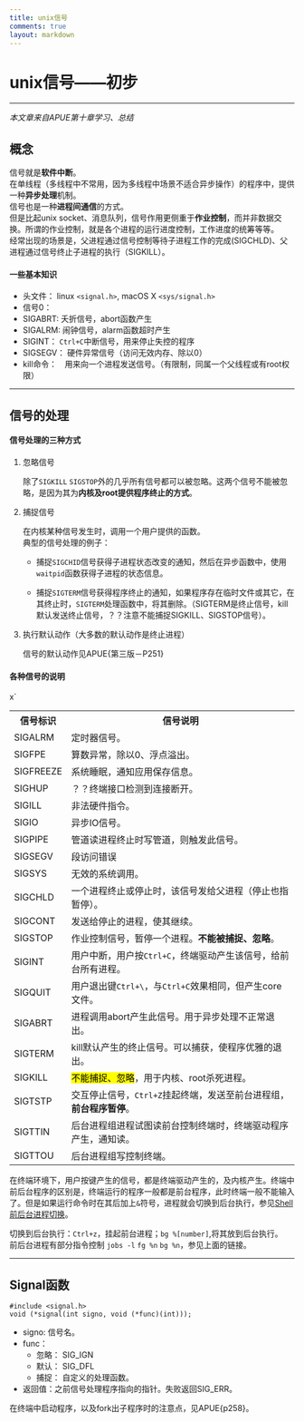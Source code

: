 ```yaml
---
title: unix信号
comments: true
layout: markdown
---
```


unix信号——初步
====================
--------------------
_本文章来自APUE第十章学习、总结_

## 概念
信号就是**软件中断**。  
在单线程（多线程中不常用，因为多线程中场景不适合异步操作）的程序中，提供一种**异步处理**机制。  
信号也是一种**进程间通信**的方式。  
但是比起unix socket、消息队列，信号作用更侧重于**作业控制**，而并非数据交换。所谓的作业控制，就是各个进程的运行进度控制，工作进度的统筹等等。  
经常出现的场景是，父进程通过信号控制等待子进程工作的完成(SIGCHLD)、父进程通过信号终止子进程的执行（SIGKILL）。

#### 一些基本知识

- 头文件： linux `<signal.h>`, macOS X `<sys/signal.h>`
- 信号0：
- SIGABRT: 夭折信号，abort函数产生
- SIGALRM: 闹钟信号，alarm函数超时产生
- SIGINT： `Ctrl+C`中断信号，用来停止失控的程序
- SIGSEGV： 硬件异常信号（访问无效内存、除以0）
- kill命令：　用来向一个进程发送信号。（有限制，同属一个父线程或有root权限）

-------------------

## 信号的处理

#### 信号处理的三种方式
1. 忽略信号

    除了`SIGKILL` `SIGSTOP`外的几乎所有信号都可以被忽略。这两个信号不能被忽略，是因为其为**内核及root提供程序终止的方式**。
2. 捕捉信号

    在内核某种信号发生时，调用一个用户提供的函数。  
    典型的信号处理的例子：

    - 捕捉`SIGCHID`信号获得子进程状态改变的通知，然后在异步函数中，使用`waitpid`函数获得子进程的状态信息。

    - 捕捉`SIGTERM`信号获得程序终止的通知，如果程序存在临时文件或其它，在其终止时，`SIGTERM`处理函数中，将其删除。（SIGTERM是终止信号，kill默认发送终止信号，？？注意不能捕捉SIGKILL、SIGSTOP信号）。　　

3. 执行默认动作（大多数的默认动作是终止进程）

    信号的默认动作见APUE{第三版－P251}

#### 各种信号的说明
<table class="table table-bordered">
	<tr>
		<th>信号标识</th>
		<th>信号说明</th>
	</tr>
	<tr><td>SIGALRM </td><td>定时器信号。</td></tr>
	<tr><td>SIGFPE </td><td>算数异常，除以0、浮点溢出。</td></tr>
	<tr><td>SIGFREEZE </td><td>系统睡眠，通知应用保存信息。</td></tr>
	<tr><td>SIGHUP </td><td>？？终端接口检测到连接断开。</td></tr>
	<tr><td>SIGILL </td><td>非法硬件指令。</td></tr>
	<tr><td>SIGIO </td><td>异步IO信号。</td></tr>
	<tr><td>SIGPIPE </td><td>管道读进程终止时写管道，则触发此信号。</td></tr>
	<tr><td>SIGSEGV </td><td>段访问错误</td></tr>
	<tr><td>SIGSYS </td><td>无效的系统调用。</td></tr>
	<tr><td>SIGCHLD </td><td>一个进程终止或停止时，该信号发给父进程（停止也指暂停）。</td></tr>
	<tr><td>SIGCONT </td><td>发送给停止的进程，使其继续。</td></tr>
	<tr><td>SIGSTOP </td><td>作业控制信号，暂停一个进程。<strong>不能被捕捉、忽略</strong>。</td></tr>
	<tr><td>SIGINT </td><td>用户中断，用户按<code>Ctrl+C</code>，终端驱动产生该信号，给前台所有进程。</td></tr>
	<tr><td>SIGQUIT </td><td>用户退出键<code>Ctrl+\</code>，与<code>Ctrl+C</code>效果相同，但产生core文件。</td></tr>
	<tr><td>SIGABRT </td><td>进程调用abort产生此信号。用于异步处理不正常退出。</td></tr>
	<tr><td>SIGTERM </td><td>kill默认产生的终止信号。可以捕获，使程序优雅的退出。</td></tr>
	<tr><td>SIGKILL </td><td><mark>不能捕捉、忽略</mark>，用于内核、root杀死进程。</td></tr>x`
	<tr><td>SIGTSTP </td><td>交互停止信号，<code>Ctrl+Z</code>挂起终端，发送至前台进程组，<strong>前台程序暂停</strong>。</td></tr>
	<tr><td>SIGTTIN </td><td>后台进程组进程试图读前台控制终端时，终端驱动程序产生，通知读。</td></tr>
	<tr><td>SIGTTOU </td><td>后台进程组写控制终端。</td></tr>
</table>


在终端环境下，用户按键产生的信号，都是终端驱动产生的，及内核产生。终端中前后台程序的区别是，终端运行的程序一般都是前台程序，此时终端一般不能输入了。但是如果运行命令时在其后加上`&`符号，进程就会切换到后台执行，参见[Shell 前后台进程切换](https://cnbin.github.io/blog/2015/06/15/shell-qian-hou-tai-jin-cheng-qie-huan/)。

切换到后台执行：`Ctrl+z`，挂起前台进程；`bg %[number]`,将其放到后台执行。  
前后台进程有部分指令控制 `jobs -l` `fg %n` `bg %n`，参见上面的链接。

---------------------------------

## Signal函数

    #include <signal.h>
    void (*signal(int signo, void (*func)(int)));

- signo: 信号名。
- func：
    - 忽略： SIG_IGN
    - 默认： SIG_DFL
    - 捕捉： 自定义的处理函数。
- 返回值：之前信号处理程序指向的指针。失败返回SIG_ERR。

在终端中启动程序，以及fork出子程序时的注意点，见APUE{p258}。
